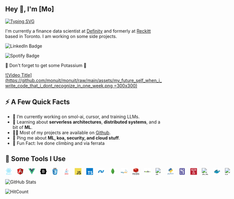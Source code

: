 ## Hey 👋, I'm [Mo]

<!-- (https://monuit.dev/) -->

[![Typing SVG](https://readme-typing-svg.demolab.com?font=Fira+Code&pause=1000&vCenter=true&width=435&lines=Hi%2C+I'm+Mo%2C+an+aspiring+data+scientist;I'm+really+fascinated+by+AI+and+ML;and+looking+to+expand+what+I+do;lets+connect)](https://git.io/typing-svg)

I'm currently a finance data scientist at [Definity](https://www.definityfinancial.com/) and formerly at [Reckitt](https://www.reckitt.com/) based in Toronto. I am working on some side projects.

<!-- ![Website Badge](https://img.shields.io/badge/-monuit.dev-4E69C8?style=flat-square&amp;labelColor=4E69C8&amp;logo=Firefox&amp;link=https://monuit.dev/) -->

![LinkedIn Badge](https://img.shields.io/badge/-@mo-0077B5?style=flat-square&labelColor=0077B5&logo=LinkedIn&link=https://https://www.linkedin.com/in/mo-abdulhussain/)

![Spotify Badge](https://img.shields.io/badge/-@Mo-shititshim?style=flat-square&labelColor=fff&logo=Spotify&link=https://open.spotify.com/user/shititshim)

🍌 Don't forget to get some Potassium 🍌

[![Video Title](https://github.com/monuit/monuit/raw/main/assets/my_future_self_when_i_write_code_that_i_dont_recognize_in_one_week.png =300x300)](https://github.com/monuit/monuit/raw/main/assets/my_future_self_when_i_write_code_that_i_dont_recognize_in_one_week.mp4)

## ⚡️ A Few Quick Facts

- 🔭 I’m currently working on smol-ai, cursor, and training LLMs.
- 🧐 Learning about **serverless architectures**, **distributed systems**, and a bit of **ML**.
- 👨‍💻 Most of my projects are available on [Github](https://github.com/monuit).
- 💬 Ping me about **ML, koa, security, and cloud stuff**.
- 🎉 Fun Fact: Ive done climbing and via ferrata

## 🚀 Some Tools I Use

<div style="display: flex; flex-direction: row; align-items: center;">
  <img src="https://raw.githubusercontent.com/devicons/devicon/master/icons/react/react-original-wordmark.svg" alt="React" width="22" height="22" style="margin-right: 15px;">
  <img src="https://raw.githubusercontent.com/devicons/devicon/master/icons/angularjs/angularjs-original.svg" alt="AngularJS" width="22" height="22" style="margin-right: 15px;">
  <img src="https://raw.githubusercontent.com/devicons/devicon/master/icons/vuejs/vuejs-original.svg" alt="Vue.js" width="22" height="22" style="margin-right: 15px;">
  <img src="https://raw.githubusercontent.com/devicons/devicon/master/icons/bootstrap/bootstrap-plain.svg" alt="Bootstrap" width="22" height="22" style="margin-right: 15px;">
  <img src="https://raw.githubusercontent.com/devicons/devicon/master/icons/css3/css3-original-wordmark.svg" alt="CSS3" width="22" height="22" style="margin-right: 15px;">
  <img src="https://raw.githubusercontent.com/devicons/devicon/master/icons/java/java-original-wordmark.svg" alt="Java" width="22" height="22" style="margin-right: 15px;">
  <img src="https://raw.githubusercontent.com/devicons/devicon/master/icons/javascript/javascript-original.svg" alt="JavaScript" width="22" height="22" style="margin-right: 15px;">
  <img src="https://raw.githubusercontent.com/devicons/devicon/master/icons/typescript/typescript-original.svg" alt="TypeScript" width="22" height="22" style="margin-right: 15px;">
  <img src="https://raw.githubusercontent.com/devicons/devicon/master/icons/dot-net/dot-net-original.svg" alt=".NET" width="22" height="22" style="margin-right: 15px;">
  <img src="https://raw.githubusercontent.com/devicons/devicon/master/icons/mongodb/mongodb-original.svg" alt="MongoDB" width="22" height="22" style="margin-right: 15px;">
  <img src="https://raw.githubusercontent.com/devicons/devicon/master/icons/mysql/mysql-original-wordmark.svg" alt="MySQL" width="22" height="22" style="margin-right: 15px;">
  <img src="https://raw.githubusercontent.com/devicons/devicon/master/icons/redis/redis-original-wordmark.svg" alt="Redis" width="22" height="22" style="margin-right: 15px;">
  <img src="https://raw.githubusercontent.com/devicons/devicon/master/icons/nodejs/nodejs-original-wordmark.svg" alt="Node.js" width="22" height="22" style="margin-right: 15px;">
  <img src="https://www.vectorlogo.zone/logos/springio/springio-icon.svg" alt="Spring" width="22" height="22" style="margin-right: 15px;">
  <img src="https://raw.githubusercontent.com/devicons/devicon/master/icons/python/python-original-wordmark.svg" alt="Python" width="22" height="22" style="margin-right: 15px;">
  <img src="https://raw.githubusercontent.com/devicons/devicon/master/icons/heroku/heroku-plain.svg" alt="Heroku" width="22" height="22" style="margin-right: 15px;">
  <img src="https://raw.githubusercontent.com/devicons/devicon/master/icons/travis/travis-plain.svg" alt="Travis" width="22" height="22" style="margin-right: 15px;">
  <img src="https://www.vectorlogo.zone/logos/google_cloud/google_cloud-icon.svg" alt="GCP" width="22" height="22" style="margin-right: 15px;">
  <img src="https://raw.githubusercontent.com/devicons/devicon/master/icons/docker/docker-original.svg" alt="Docker" width="22" height="22" style="margin-right: 15px;">
  <img src="https://www.vectorlogo.zone/logos/kubernetes/kubernetes-icon.svg" alt="Kubernetes" width="22" height="22" style="margin-right: 15px;">
</div>

![GitHub Stats](https://github-readme-stats.vercel.app/api?username=monuit&show_icons=true&count_private=true)

![HitCount](https://hits.dwyl.com/monuit/monuit/monuit.svg?style=flat-square)

